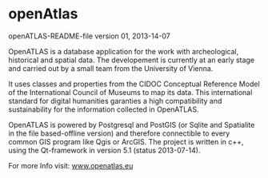 openAtlas
=========
openATLAS-README-file
version 01, 2013-14-07

OpenATLAS is a database application for the work with archeological,
historical and spatial data. The developement is currently at an
early stage and carried out by a small team from the University of Vienna.

It uses classes and properties from the CIDOC Conceptual Reference Model
of the International Council of Museums to map its data. This international
standard for digital humanities garanties a high compatibility and
sustainability for the information collected in OpenATLAS.

OpenATLAS is powered by Postgresql and PostGIS (or Sqlite and Spatialite
in the file based-offline version) and therefore connectible to every
common GIS program like Qgis or ArcGIS. The project is written in c++,
using the Qt-framework in version 5.1 (status 2013-07-14).


For more Info visit: www.openatlas.eu